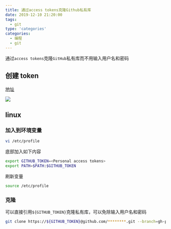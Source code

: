 ```yaml
---
title: 通过access tokens克隆Github私有库
date: 2019-12-10 21:20:00
tags:
  - git
type: 'categories'
categories:
  - 编程
  - git
---
```


通过`access tokens`克隆`GitHub`私有库而不用输入用户名和密码

<!-- more -->

## 创建 token

[地址](https://github.com/settings/tokens)

![](http://bhyblog.oss-cn-shenzhen.aliyuncs.com/hexo/chrome_3hmIEnNghW.png)

## linux

### 加入到环境变量

```bash
vi /etc/profile
```

底部加入如下内容

```bash
export GITHUB_TOKEN=<Personal access tokens>
export PATH=$PATH:$GITHUB_TOKEN
```

刷新变量

```bash
source /etc/profile
```

### 克隆

可以直接引用`${GITHUB_TOKEN}`克隆私有库，可以免除输入用户名和密码

```bash
git clone https://${GITHUB_TOKEN}@github.com/********.git --branch=gh-pages --depth=1
```

